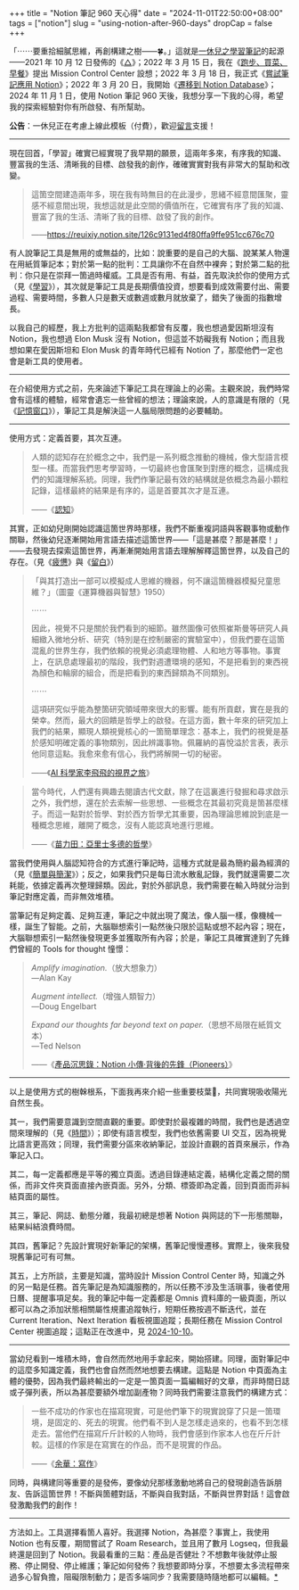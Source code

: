 +++
title = "Notion 筆記 960 天心得"
date = "2024-11-01T22:50:00+08:00"
tags = ["notion"]
slug = "using-notion-after-960-days"
dropCap = false
+++

「⋯⋯要重拾細膩思維，再創構建之樹——🍀。」這就是[一休兒之學習筆記](https://reuixiy.notion.site/bfba6436c19f4172ae88b0c509f55452)的起源——2021 年 10 月 12 日發佈的《[△](/life/tetrahedron/)》；2022 年 3 月 15 日，我在《[跑步、買菜、早餐](/life/running-grocery-shopping-making-breakfast/)》提出 Mission Control Center 設想；2022 年 3 月 18 日，我正式《[嘗試筆記應用 Notion](https://github.com/reuixiy/reuixiy/issues/9)》；2022 年 3 月 20 日，我開始《[遷移到 Notion Database](https://reuixiy.notion.site/2948171972a045ddb3a109c7303bd452)》；2024 年 11 月 1 日，使用 Notion 筆記 960 天後，我想分享一下我的心得，希望我的探索經驗對你有所啟發、有所幫助。

**公告**：一休兒正在考慮上線此模板（付費），歡迎[留言](https://t.me/yixiuer/2019)支援！

---

現在回首，「學習」確實已經實現了我早期的願景，這兩年多來，有序我的知識、豐富我的生活、清晰我的目標、啟發我的創作，確確實實對我有非常大的幫助和改變。

> 這箇空間建造兩年多，現在我有時無目的在此漫步，思緒不經意間匯聚，靈感不經意間出現，我想這就是此空間的價值所在，它確實有序了我的知識、豐富了我的生活、清晰了我的目標、啟發了我的創作。
>
> ——<https://reuixiy.notion.site/126c9131ed4f80ffa9ffe951cc676c70>

有人說筆記工具是無用的或無益的，比如：說重要的是自己的大腦、說某某人物還在用紙質筆記本；對於第一點的批判：工具讓你不在自然中裸奔；對於第二點的批判：你只是在崇拜一箇過時權威。工具是否有用、有益，首先取決於你的使用方式（見《[學習](https://yixiuer.me/aphorism/on-learning/)》），其次就是筆記工具是長期價值投資，想要看到成效需要付出、需要過程、需要時間，多數人只是數天或數週或數月就放棄了，錯失了後面的指數增長。

以我自己的經歷，我上方批判的這兩點我都曾有反覆，我也想過愛因斯坦沒有 Notion，我也想過 Elon Musk 沒有 Notion，但這並不妨礙我有 Notion；而且我想如果在愛因斯坦和 Elon Musk 的青年時代已經有 Notion 了，那麼他們一定也會是新工具的使用者。

---

在介紹使用方式之前，先來論述下筆記工具在理論上的必需。主觀來說，我們時常會有這樣的體驗，經常會遺忘一些曾經的想法；理論來說，人的意識是有限的（見《[記憶窗口](https://reuixiy.notion.site/726c9fab7f1d472ea4ef55d05213d496)》），筆記工具是解決這一人腦局限問題的必要輔助。

---

使用方式：定義首要，其次互連。

> 人類的認知存在於概念之中，我們是一系列概念推動的機械，像大型語言模型一樣。而當我們思考學習時，一切最終也會匯聚到對應的概念，這構成我們的知識理解系統。同理，我們作筆記最有效的結構就是依概念為最小顆粒記錄，這樣最終的結果是有序的，這是首要其次才是互連。
>
> ——《[認知](https://reuixiy.notion.site/d50ded16511244c6ad57b9a29ccbe56a)》

其實，正如幼兒剛開始認識這箇世界時那樣，我們不斷重複詞語與客觀事物或動作關聯，然後幼兒逐漸開始用言語去描述這箇世界——「這是甚麼？那是甚麼！」——去發現去探索這箇世界，再漸漸開始用言語去理解解釋這箇世界，以及自己的存在。（見《[疲憊](https://yixiuer.me/aphorism/weary/)》與《[留白](https://yixiuer.me/aphorism/blank-leaving/)》）

> 「與其打造出一部可以模擬成人思維的機器，何不讓這箇機器模擬兒童思維？」（圖靈《運算機器與智慧》1950）
>
> ⋯⋯
>
> 因此，視覺不只是關於我們看到的細節。雖然圖像可依照崔斯曼等研究人員細緻入微地分析、研究（特別是在控制嚴密的實驗室中），但我們要在這箇混亂的世界生存，我們依賴的視覺必須處理物體、人和地方等事物。事實上，在訊息處理最初的階段，我們對週遭環境的感知，不是把看到的東西視為顏色和輪廓的組合，而是把看到的東西歸類為不同類別。
>
> ⋯⋯
>
> 這項研究似乎能為整箇研究領域帶來很大的影響。能有所貢獻，實在是我的榮幸。然而，最大的回饋是哲學上的啟發。在這方面，數十年來的研究加上我們的結果，顯現人類視覺核心的一箇簡單理念：基本上，我們的視覺是基於感知明確定義的事物類別，因此辨識事物。佩羅納的喜悅溢於言表，表示他同意這點。我愈來愈有信心，我們將解開一切的秘密。
>
> ——《[AI 科學家李飛飛的視界之旅](https://reuixiy.notion.site/117c9131ed4f80bd998ede4548a1c86a)》

> 當今時代，人們還有興趣去閱讀古代文獻，除了在這裏進行發掘和尋求啟示之外，我們想，還在於去索解一些思想、一些概念在其最初究竟是箇甚麼樣子。而這一點對於哲學、對於西方哲學尤其重要，因為理論思維說到底是一種概念思維，離開了概念，沒有人能認真地進行思維。
>
> ——《[苗力田：亞里士多德的哲學](https://yixiuer.me/excerpts/miao-li-tian-the-philosophy-of-aristotle/)》

當我們使用與人腦認知符合的方式進行筆記時，這種方式就是最為簡約最為經濟的（見《[簡單與簡潔](/tech/simple-and-clean/)》）；反之，如果我們只是每日流水散亂記錄，我們就還需要二次耗能，依據定義再次整理歸類。因此，對於外部訊息，我們需要在輸入時就分治到筆記對應定義，而非無效堆積。

當筆記有足夠定義、足夠互連，筆記之中就出現了魔法，像人腦一樣，像機械一樣，誕生了智能。之前，大腦聯想索引一點然後只限於這點或想不起內容；現在，大腦聯想索引一點然後發現更多並獲取所有內容；於是，筆記工具確實達到了先鋒們曾經的 Tools for thought 憧憬：

> _Amplify imagination._（放大想象力）  
> —Alan Kay
>
> _Augment intellect._（增強人類智力）  
> —Doug Engelbart
>
> _Expand our thoughts far beyond text on paper._（思想不局限在紙質文本）  
> —Ted Nelson
>
> ——《[產品沉思錄：Notion 小傳·背後的先鋒（Pioneers）](https://pmthinking.notion.site/d48222b76554430ab3b86eb3e3f4bf9a#9a1cf38b6ec04a56a710ae45dfd45a4a)》

---

以上是使用方式的樹榦根系，下面我再來介紹一些重要枝葉🌱，共同實現吸收陽光自然生長。

其一，我們需要意識到空間直觀的重要。即使對於最複雜的時間，我們也是透過空間來理解的（見《[時間](https://reuixiy.notion.site/cd3ccd1d1e9a42aa9ddacb2a3feb72c2)》）；即使有語言模型，我們也依舊需要 UI 交互，因為視覺比語言更高效；同理，我們需要分區來收納筆記，並設計直觀的首頁來展示，作為筆記入口。

其二，每一定義都應是平等的獨立頁面。透過目錄連結定義，結構化定義之間的關係，而非文件夾頁面直接內嵌頁面。另外，分類、標簽即為定義，回到頁面而非糾結頁面的屬性。

其三，筆記、网誌、動態分離，我最初總是想著 Notion 與网誌的下一形態關聯，結果糾結浪費時間。

其四，舊筆記？先設計實現好新筆記的架構，舊筆記慢慢遷移。實際上，後來我發現舊筆記可有可無。

其五，上方所談，主要是知識，當時設計 Mission Control Center 時，知識之外的另一點是任務。首先筆記是為知識服務的，所以任務不涉及生活瑣事，後者使用日曆、提醒事項足矣。我的筆記中每一定義都是 Omnis 資料庫的一級頁面，所以都可以為之添加狀態相關屬性規畫追蹤執行，短期任務按週不斷迭代，並在 Current Iteration、Next Iteration 看板視圖追蹤；長期任務在 Mission Control Center 視圖追蹤；這點正在改進中，見 [2024-10-10](https://reuixiy.notion.site/11bc9131ed4f80e0bfbed006b13ff167)。

---

當幼兒看到一堆積木時，會自然而然地用手拿起來，開始搭建。同理，面對筆記中的這麼多知識定義，我們也會自然而然地想要去構建。這點是 Notion 中頁面為主體的優勢，因為我們最終輸出的一定是一箇頁面一篇編輯好的文章，而非時間日誌或子彈列表，所以為甚麼要額外增加副產物？同時我們需要注意我們的構建方式：

> 一些不成功的作家也在描寫現實，可是他們筆下的現實說穿了只是一箇環境，是固定的、死去的現實。他們看不到人是怎樣走過來的，也看不到怎樣走去。當他們在描寫斤斤計較的人物時，我們會感到作家本人也在斤斤計較。這樣的作家是在寫實在的作品，而不是現實的作品。
>
> ——《[余華：寫作](https://yixiuer.me/excerpts/yu-hua-writing/)》

同時，與構建同等重要的是發佈，要像幼兒那樣激動地將自己的發現創造告訴朋友、告訴這箇世界！不斷與箇體對話，不斷與自我對話，不斷與世界對話！這會啟發激勵我們的創作！

---

方法如上。工具選擇看箇人喜好。我選擇 Notion，為甚麼？事實上，我使用 Notion 也有反覆，期間嘗試了 Roam Research，並且用了數月 Logseq，但我最終還是回到了 Notion。我最看重的三點：產品是否健壯？不想數年後就停止服務、停止開發、停止維護；筆記如何發佈？我想要即時分享，不想要太多流程帶來過多心智負擔，阻礙限制動力；是否多端同步？我需要隨時隨地都可以編輯。[*](https://reuixiy.notion.site/131c9131ed4f800aa0fbf5c77d5a6dec)
